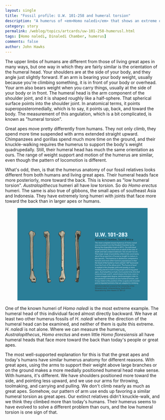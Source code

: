 ```yaml
---
layout: single
title: "Fossil profile: U.W. 101-258 and humeral torsion"
description: "A humerus of <em>Homo naledi</em> that shows an extreme of the morphology common in early hominins."
category: story
permalink: /weblog/topics/artcards/uw-101-258-humerusl.html
tags: [Homo naledi, Dinaledi Chamber, humerus]
comments: false
author: John Hawks
---
```


The upper limbs of humans are different from those of living great apes in many ways, but one way in which they are fairly similar is the orientation of the humeral head. Your shoulders are at the side of your body, and they angle just slightly forward. If an arm is bearing your body weight, usually because you're climbing something, it is in front of your body or overhead. Your arm also bears weight when you carry things, usually at the side of your body or in front. The humeral head is the arm component of the shoulder joint, and it is shaped roughly like a half-sphere. That spherical surface points into the shoulder joint. In anatomical terms, it points superoposteromedially, which is to say, it points up, back, and toward the body. The measurement of this angulation, which is a bit complicated, is known as "humeral torsion". 

Great apes move pretty differently from humans. They not only climb, they spend more time suspended with arms extended straight upward. Chimpanzees and gorillas spend much more time on the ground, and their knuckle-walking requires the humerus to support the body's weight quadrupedally. Still, their humeral head has much the same orientation as ours. The range of weight support and motion of the humerus are similar, even though the pattern of locomotion is different. 

What's odd, then, is that the humerus anatomy of our fossil relatives looks different from both humans and living great apes. Their humeral heads face more posteriorly, more toward the back. This is known as "low humeral torsion". <em>Australopithecus</em> humeri all have low torsion. So do <em>Homo erectus</em> humeri. The same is also true of gibbons, the small apes of southeast Asia and Indonesia. They have extremely long humeri with joints that face more toward the back than in larger apes or humans. 


<figure>
<img src="/images/uw-101-283-humerus-artcard-2021.png" alt="U.W. 101-283 humerus" />
</figure>

One of the known humeri of <em>Homo naledi</em> is the most extreme example. The humeral head of this individual faced almost directly backward. We have at least two other humerus fossils of <em>H. naledi</em> where the direction of the humeral head can be examined, and neither of them is quite this extreme. <em>H. naledi</em> is not alone. Where we can measure the humerus, <em>Australopithecus</em>, <em>Homo erectus</em> and even little <em>Homo floresiensis</em> all have humeral heads that face more toward the back than today's people or great apes. 

The most well-supported explanation for this is that the great apes and today's humans have similar humerus anatomy for different reasons. With great apes, using the arms to support their weight above large branches or on the ground makes a more medially positioned humeral head make sense. With humans, it's different. We have shoulders positioned more toward the side, and pointing less upward, and we use our arms for throwing, toolmaking, and carrying and pulling. We don't climb nearly as much as great apes. Somehow, our pattern of arm use ends up favoring a similar humeral torsion as great apes. Our extinct relatives didn't knuckle-walk, and we think they climbed more than today's humans. Their humerus seems to have evolved to solve a different problem than ours, and the low humeral torsion is one sign of that. 


